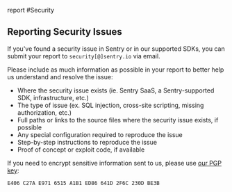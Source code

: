 report #Security

## Reporting Security Issues

If you've found a security issue in Sentry or in our supported SDKs, you can submit your report to `security[@]sentry.io` via email.

Please include as much information as possible in your report to better help us understand and resolve the issue:

- Where the security issue exists (ie. Sentry SaaS, a Sentry-supported SDK, infrastructure, etc.)
- The type of issue (ex. SQL injection, cross-site scripting, missing authorization, etc.)
- Full paths or links to the source files where the security issue exists, if possible
- Any special configuration required to reproduce the issue
- Step-by-step instructions to reproduce the issue
- Proof of concept or exploit code, if available

If you need to encrypt sensitive information sent to us, please use [our PGP key](https://pgp.mit.edu/pks/lookup?op=vindex&search=0x641D2F6C230DBE3B):

```
E406 C27A E971 6515 A1B1 ED86 641D 2F6C 230D BE3B
```
